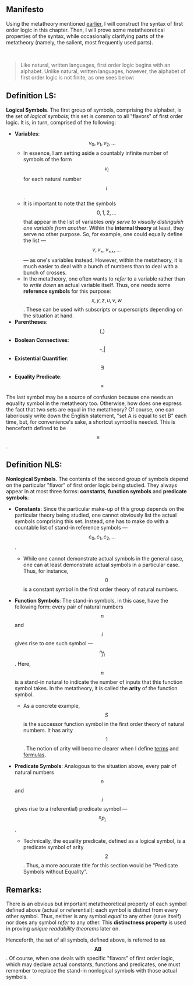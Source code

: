 ## Manifesto

Using the metatheory mentioned [earlier](../README.md#preface), I will construct the syntax of first order logic in this chapter. Then, I will prove some metatheoretical properties of the syntax, while occasionally clarifying parts of the metatheory (namely, the salient, most frequently used parts).


&nbsp;
> Like natural, written languages, first order logic begins with an alphabet. Unlike natural, written languages, however, the alphabet of first order logic is not finite, as one sees below:


## Definition LS:

**Logical Symbols**. The first group of symbols, comprising the alphabet, is the set of _logical symbols_; this set is common to all "flavors" of first order logic. It is, in turn, comprised of the following:

* **Variables**: $$v_0, v_1, v_2, ...$$
	* In essence, I am setting aside a countably infinite number of symbols of the form $$v_i$$ for each natural number $$i$$.
	* It is important to note that the symbols $$0, 1, 2, ...$$ that appear in the list of variables _only serve to visually distinguish one variable from another_. Within the **internal theory** at least, they serve no other purpose. So, for example, one could equally define the list &mdash; $$v, v_\times, v_{\times\times}, ...$$ &mdash; as one's variables instead. However, within the metatheory, it is much easier to deal with a bunch of numbers than to deal with a bunch of crosses.
	* In the metatheory, one often wants to _refer_ to a variable rather than to _write down_ an actual variable itself. Thus, one needs some **reference symbols** for this purpose: $$x, y, z, u, v, w$$. These can be used with subscripts or superscripts depending on the situation at hand.
* **Parentheses**: $$(, )$$
* **Boolean Connectives**: $$\neg, |$$
* **Existential Quantifier**: $$\exists$$
* **Equality Predicate**: $$=$$

The last symbol may be a source of confusion because one needs an equality symbol in the metatheory too. Otherwise, how does one express the fact that two sets are equal in the metatheory? Of course, one can laboriously write down the English statement, "set A is equal to set B" each time, but, for convenience's sake, a shortcut symbol is needed. This is henceforth defined to be $$\equiv$$.


## Definition NLS:

**Nonlogical Symbols**. The contents of the second group of symbols depend on the particular "flavor" of first order logic being studied. They always appear in at most three forms: **constants**, **function symbols** and **predicate symbols**:

* **Constants**: Since the particular make-up of this group depends on the particular theory being studied, one cannot obviously list the actual symbols comprising this set. Instead, one has to make do with a countable list of stand-in reference symbols &mdash; $$c_0, c_1, c_2, ...$$.
	* While one cannot demonstrate actual symbols in the general case, one can at least demonstrate actual symbols in a particular case. Thus, for instance, $$0$$ is a constant symbol in the first order theory of natural numbers.

* **Function Symbols**: The stand-in symbols, in this case, have the following form: every pair of natural numbers $$n$$ and $$i$$ gives rise to one such symbol &mdash; $$^nf_i$$. Here, $$n$$ is a stand-in natural to indicate the number of inputs that this function symbol takes. In the metatheory, it is called the **arity** of the function symbol.
	* As a concrete example, $$S$$ is the successor function symbol in the first order theory of natural numbers. It has arity $$1$$. The notion of arity will become clearer when I define [terms](refined_strings/terms.md) and [formulas](refined_strings/formulas.md).
* **Predicate Symbols**: Analogous to the situation above, every pair of natural numbers $$n$$ and $$i$$ gives rise to a (referential) predicate symbol &mdash; $$^nP_i$$.
	* Technically, the equality predicate, defined as a logical symbol, is a predicate symbol of arity $$2$$. Thus, a more accurate title for this section would be "Predicate Symbols without Equality".


## Remarks:

There is an obvious but important metatheoretical property of each symbol defined above (actual or referential): each symbol is distinct from every other symbol. Thus, neither is any symbol _equal_ to any other (save itself) nor does any symbol _refer_ to any other. This **distinctness property** is used in proving _unique readability theorems_ later on.

Henceforth, the set of all symbols, defined above, is referred to as $$\mathbf{AB}$$. Of course, when one deals with specific "flavors" of first order logic, which may declare actual constants, functions and predicates, one must remember to replace the stand-in nonlogical symbols with those actual symbols.